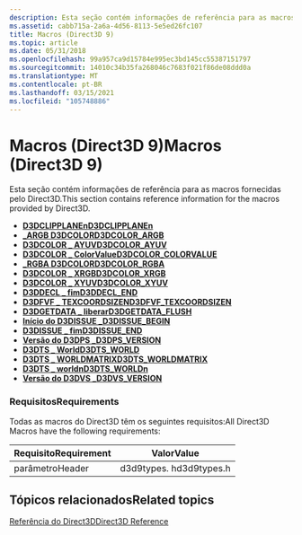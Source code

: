 ```yaml
---
description: Esta seção contém informações de referência para as macros fornecidas pelo Direct3D.
ms.assetid: cabb715a-2a6a-4d56-8113-5e5ed26fc107
title: Macros (Direct3D 9)
ms.topic: article
ms.date: 05/31/2018
ms.openlocfilehash: 99a957ca9d15784e995ec3bd145cc55387151797
ms.sourcegitcommit: 14010c34b35fa268046c7683f021f86de08ddd0a
ms.translationtype: MT
ms.contentlocale: pt-BR
ms.lasthandoff: 03/15/2021
ms.locfileid: "105748886"
---
```

# <a name="macros-direct3d-9"></a><span data-ttu-id="7856e-103">Macros (Direct3D 9)</span><span class="sxs-lookup"><span data-stu-id="7856e-103">Macros (Direct3D 9)</span></span>

<span data-ttu-id="7856e-104">Esta seção contém informações de referência para as macros fornecidas pelo Direct3D.</span><span class="sxs-lookup"><span data-stu-id="7856e-104">This section contains reference information for the macros provided by Direct3D.</span></span>

-   [<span data-ttu-id="7856e-105">**D3DCLIPPLANEn**</span><span class="sxs-lookup"><span data-stu-id="7856e-105">**D3DCLIPPLANEn**</span></span>](d3dclipplanen.md)
-   [<span data-ttu-id="7856e-106">**\_ARGB D3DCOLOR**</span><span class="sxs-lookup"><span data-stu-id="7856e-106">**D3DCOLOR\_ARGB**</span></span>](d3dcolor-argb.md)
-   [<span data-ttu-id="7856e-107">**D3DCOLOR \_ AYUV**</span><span class="sxs-lookup"><span data-stu-id="7856e-107">**D3DCOLOR\_AYUV**</span></span>](d3dcolor-ayuv.md)
-   [<span data-ttu-id="7856e-108">**D3DCOLOR \_ ColorValue**</span><span class="sxs-lookup"><span data-stu-id="7856e-108">**D3DCOLOR\_COLORVALUE**</span></span>](d3dcolor-colorvalue.md)
-   [<span data-ttu-id="7856e-109">**\_RGBA D3DCOLOR**</span><span class="sxs-lookup"><span data-stu-id="7856e-109">**D3DCOLOR\_RGBA**</span></span>](d3dcolor-rgba.md)
-   [<span data-ttu-id="7856e-110">**D3DCOLOR \_ XRGB**</span><span class="sxs-lookup"><span data-stu-id="7856e-110">**D3DCOLOR\_XRGB**</span></span>](d3dcolor-xrgb.md)
-   [<span data-ttu-id="7856e-111">**D3DCOLOR \_ XYUV**</span><span class="sxs-lookup"><span data-stu-id="7856e-111">**D3DCOLOR\_XYUV**</span></span>](d3dcolor-xyuv.md)
-   [<span data-ttu-id="7856e-112">**D3DDECL \_ fim**</span><span class="sxs-lookup"><span data-stu-id="7856e-112">**D3DDECL\_END**</span></span>](d3ddecl-end.md)
-   [<span data-ttu-id="7856e-113">**D3DFVF \_ TEXCOORDSIZEN**</span><span class="sxs-lookup"><span data-stu-id="7856e-113">**D3DFVF\_TEXCOORDSIZEN**</span></span>](d3dfvf-texcoordsizen.md)
-   [<span data-ttu-id="7856e-114">**D3DGETDATA \_ liberar**</span><span class="sxs-lookup"><span data-stu-id="7856e-114">**D3DGETDATA\_FLUSH**</span></span>](d3dgetdata-flush.md)
-   [<span data-ttu-id="7856e-115">**Início do D3DISSUE \_**</span><span class="sxs-lookup"><span data-stu-id="7856e-115">**D3DISSUE\_BEGIN**</span></span>](d3dissue-begin.md)
-   [<span data-ttu-id="7856e-116">**D3DISSUE \_ fim**</span><span class="sxs-lookup"><span data-stu-id="7856e-116">**D3DISSUE\_END**</span></span>](d3dissue-end.md)
-   [<span data-ttu-id="7856e-117">**Versão do D3DPS \_**</span><span class="sxs-lookup"><span data-stu-id="7856e-117">**D3DPS\_VERSION**</span></span>](d3dps-version.md)
-   [<span data-ttu-id="7856e-118">**D3DTS \_ World**</span><span class="sxs-lookup"><span data-stu-id="7856e-118">**D3DTS\_WORLD**</span></span>](d3dts-world.md)
-   [<span data-ttu-id="7856e-119">**D3DTS \_ WORLDMATRIX**</span><span class="sxs-lookup"><span data-stu-id="7856e-119">**D3DTS\_WORLDMATRIX**</span></span>](d3dts-worldmatrix.md)
-   [<span data-ttu-id="7856e-120">**D3DTS \_ worldn**</span><span class="sxs-lookup"><span data-stu-id="7856e-120">**D3DTS\_WORLDn**</span></span>](d3dts-worldn.md)
-   [<span data-ttu-id="7856e-121">**Versão do D3DVS \_**</span><span class="sxs-lookup"><span data-stu-id="7856e-121">**D3DVS\_VERSION**</span></span>](d3dvs-version.md)

### <a name="requirements"></a><span data-ttu-id="7856e-122">Requisitos</span><span class="sxs-lookup"><span data-stu-id="7856e-122">Requirements</span></span>

<span data-ttu-id="7856e-123">Todas as macros do Direct3D têm os seguintes requisitos:</span><span class="sxs-lookup"><span data-stu-id="7856e-123">All Direct3D Macros have the following requirements:</span></span>



| <span data-ttu-id="7856e-124">Requisito</span><span class="sxs-lookup"><span data-stu-id="7856e-124">Requirement</span></span> | <span data-ttu-id="7856e-125">Valor</span><span class="sxs-lookup"><span data-stu-id="7856e-125">Value</span></span> |
|--------|-------------|
| <span data-ttu-id="7856e-126">parâmetro</span><span class="sxs-lookup"><span data-stu-id="7856e-126">Header</span></span> | <span data-ttu-id="7856e-127">d3d9types. h</span><span class="sxs-lookup"><span data-stu-id="7856e-127">d3d9types.h</span></span> |



 

## <a name="related-topics"></a><span data-ttu-id="7856e-128">Tópicos relacionados</span><span class="sxs-lookup"><span data-stu-id="7856e-128">Related topics</span></span>

<dl> <dt>

[<span data-ttu-id="7856e-129">Referência do Direct3D</span><span class="sxs-lookup"><span data-stu-id="7856e-129">Direct3D Reference</span></span>](dx9-graphics-reference-d3d.md)
</dt> </dl>

 

 




